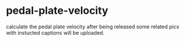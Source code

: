 # pedal-plate-velocity
calculate the pedal plate velocity after being released
some related pics with instucted captions will be uploaded.
